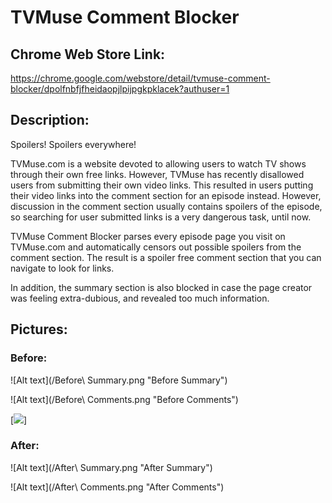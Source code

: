 # TVMuse Comment Blocker

## Chrome Web Store Link: 

https://chrome.google.com/webstore/detail/tvmuse-comment-blocker/dpolfnbfjfheidaopjlpijpgkpklacek?authuser=1


## Description:

Spoilers! Spoilers everywhere!

TVMuse.com is a website devoted to allowing users to watch TV shows through their own free links. However, TVMuse has recently disallowed users from submitting their own video links. This resulted in users putting their video links into the comment section for an episode instead. However, discussion in the comment section usually contains spoilers of the episode, so searching for user submitted links is a very dangerous task, until now.

TVMuse Comment Blocker parses every episode page you visit on TVMuse.com and automatically censors out possible spoilers from the comment section. The result is a spoiler free comment section that you can navigate to look for links.

In addition, the summary section is also blocked in case the page creator was feeling extra-dubious, and revealed too much information.



## Pictures:


### Before:


![Alt text](/Before\ Summary.png "Before Summary")

![Alt text](/Before\ Comments.png "Before Comments")

[<img src = "/Before\ Summary.png">]

### After:


![Alt text](/After\ Summary.png "After Summary")

![Alt text](/After\ Comments.png "After Comments")



